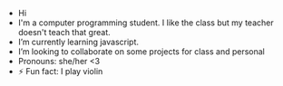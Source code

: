 - Hi
- I'm a computer programming student. I like the class but my teacher doesn't teach that great.
- I’m currently learning javascript. 
- I’m looking to collaborate on some projects for class and personal
- Pronouns: she/her <3
- ⚡ Fun fact: I play violin

<!---
ilikenavyblue/ilikenavyblue is a ✨ special ✨ repository because its `README.md` (this file) appears on your GitHub profile.
You can click the Preview link to take a look at your changes.
--->
